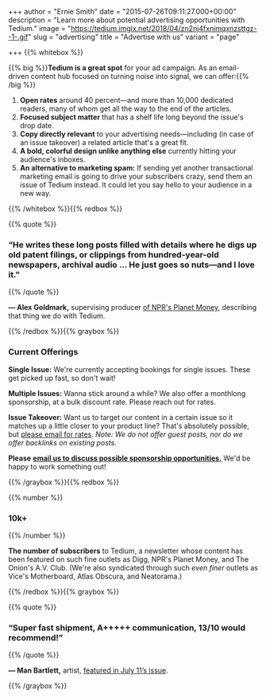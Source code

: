 +++
author = "Ernie Smith"
date = "2015-07-26T09:11:27.000+00:00"
description = "Learn more about potential advertising opportunities with Tedium."
image = "https://tedium.imgix.net/2018/04/zn2nj4fxnimqxnzsttgz--1-.gif"
slug = "advertising"
title = "Advertise with us"
variant = "page"

+++
{{% whitebox %}}

{{% big %}}**Tedium is a great spot** for your ad campaign. As an email-driven content hub focused on turning noise into signal, we can offer:{{% /big %}}

1. **Open rates** around 40 percent—and more than 10,000 dedicated readers, many of whom get all the way to the end of the articles. 
2. **Focused subject matter** that has a shelf life long beyond the issue's drop date.
3. **Copy directly relevant** to your advertising needs—including (in case of an issue takeover) a related article that's a great fit.
4. **A bold, colorful design unlike anything else** currently hitting your audience's inboxes.
5. **An alternative to marketing spam:** If sending yet another transactional marketing email is going to drive your subscribers crazy, send them an issue of Tedium instead. It could let you say hello to your audience in a new way.

{{% /whitebox %}}{{% redbox %}}

{{% quote %}}

### “He writes these long posts filled with details where he digs up old patent filings, or clippings from hundred-year-old newspapers, archival audio … He just goes so nuts—and I love it.”

{{% /quote %}}

**— Alex Goldmark,** supervising producer [of NPR's Planet Money](http://www.npr.org/sections/money/2017/02/13/515035040/episode-754-im-so-happy-for-you), describing that thing we do with Tedium.

{{% /redbox %}}{{% graybox %}}

### Current Offerings

**Single Issue:** We're currently accepting bookings for single issues. These get picked up fast, so don't wait!

**Multiple Issues:** Wanna stick around a while? We also offer a monthlong sponsorship, at a bulk discount rate. Please reach out for rates.

**Issue Takeover:** Want us to target our content in a certain issue so it matches up a little closer to your product line? That's absolutely possible, but [please email for rates](mailto:ernie@tedium.co). _Note: We do not offer guest posts, nor do we offer backlinks on existing posts._

**Please** [**email us to discuss possible sponsorship opportunities.**](mailto:ernie@tedium.co) We'd be happy to work something out!

{{% /graybox %}}{{% redbox %}}

{{% number %}}

### 10k+

{{% /number %}}

**The number of subscribers** to Tedium, a newsletter whose content has been featured on such fine outlets as Digg, NPR's Planet Money, and The Onion's A.V. Club. (We're also syndicated through such _even finer_ outlets as Vice's Motherboard, Atlas Obscura, and Neatorama.)

{{% /redbox %}}{{% graybox %}}

{{% quote %}}

### “Super fast shipment, A+++++ communication, 13/10 would recommend!”

{{% /quote %}}

**— Man Bartlett,** artist, [featured in July 11’s issue](http://tedium.co/2017/07/11/lint-roller-history-dryer-lint/).

{{% /graybox %}}